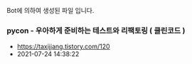 Bot에 의하여 생성된 파일 입니다. 
### pycon - 우아하게 준비하는 테스트와 리팩토링 ( 클린코드 ) 
- https://taxijjang.tistory.com/120 
- 2021-07-24 14:38:22 
